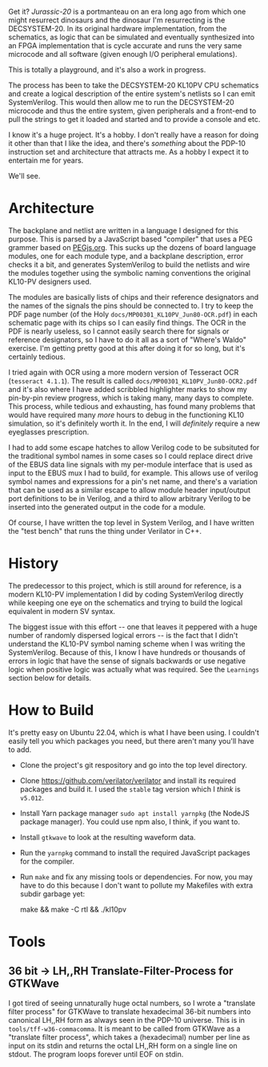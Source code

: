 Get it? *Jurassic-20* is a portmanteau on an era long ago from which
one might resurrect dinosaurs and the dinosaur I'm resurrecting is the
DECSYSTEM-20. In its original hardware implementation, from the
schematics, as logic that can be simulated and eventually synthesized
into an FPGA implementation that is cycle accurate and runs the very
same microcode and all software (given enough I/O peripheral
emulations).

This is totally a playground, and it's also a work in progress.

The process has been to take the DECSYSTEM-20 KL10PV CPU schematics
and create a logical description of the entire system's netlists so I
can emit SystemVerilog. This would then allow me to run the
DECSYSTEM-20 microcode and thus the entire system, given peripherals
and a front-end to pull the strings to get it loaded and started and
to provide a console and etc.

I know it's a huge project. It's a hobby. I don't really have a reason
for doing it other than that I like the idea, and there's _something_
about the PDP-10 instruction set and architecture that attracts
me. As a hobby I expect it to entertain me for years.

We'll see.


# Architecture
The backplane and netlist are written in a language I designed for
this purpose. This is parsed by a JavaScript based "compiler" that
uses a PEG grammer based on [PEGjs.org](https://pegjs.org/). This
sucks up the dozens of board language modules, one for each module
type, and a backplane description, error checks it a bit, and
generates SystemVerilog to build the netlists and wire the modules
together using the symbolic naming conventions the original KL10-PV
designers used.

The modules are basically lists of chips and their reference
designators and the names of the signals the pins should be connected
to. I try to keep the PDF page number (of the Holy
`docs/MP00301_KL10PV_Jun80-OCR.pdf`) in each schematic page with its
chips so I can easily find things. The OCR in the PDF is nearly
useless, so I cannot easily search there for signals or reference
designators, so I have to do it all as a sort of "Where's Waldo"
exercise. I'm getting pretty good at this after doing it for so long,
but it's certainly tedious.

I tried again with OCR using a more modern version of Tesseract OCR
(`tesseract 4.1.1`). The result is called
`docs/MP00301_KL10PV_Jun80-OCR2.pdf` and it's also where I have added
scribbled highlighter marks to show my pin-by-pin review progress,
which is taking many, many days to complete. This process, while
tedious and exhausting, has found many problems that would have
required many _more_ hours to debug in the functioning KL10
simulation, so it's definitely worth it. In the end, I will
_definitely_ require a new eyeglasses prescription.

I had to add some escape hatches to allow Verilog code to be
subsituted for the traditional symbol names in some cases so I could
replace direct drive of the EBUS data line signals with my per-module
interface that is used as input to the EBUS mux I had to build, for
example. This allows use of verilog symbol names and expressions for a
pin's net name, and there's a variation that can be used as a similar
escape to allow module header input/output port definitions to be in
Verilog, and a third to allow arbitrary Verilog to be inserted into
the generated output in the code for a module.

Of course, I have written the top level in System Verilog, and I have
written the "test bench" that runs the thing under Verilator in C++.


# History
The predecessor to this project, which is still around for reference,
is a modern KL10-PV implementation I did by coding SystemVerilog
directly while keeping one eye on the schematics and trying to build
the logical equivalent in modern SV syntax.

The biggest issue with this effort -- one that leaves it peppered with
a huge number of randomly dispersed logical errors -- is the fact that
I didn't understand the KL10-PV symbol naming scheme when I was
writing the SystemVerilog. Because of this, I know I have hundreds or
thousands of errors in logic that have the sense of signals backwards
or use negative logic when positive logic was actually what was
required. See the `Learnings` section below for details.
# How to Build
It's pretty easy on Ubuntu 22.04, which is what I have been using. I
couldn't easily tell you which packages you need, but there aren't
many you'll have to add.

* Clone the project's git respository and go into the top level
  directory.
* Clone https://github.com/verilator/verilator and install its
  required packages and build it. I used the `stable` tag version
  which I _think_ is `v5.012`.
* Install Yarn package manager `sudo apt install yarnpkg` (the NodeJS
  package manager). You could use npm also, I think, if you want to.
* Install `gtkwave` to look at the resulting waveform data.
* Run the `yarnpkg` command to install the required JavaScript packages
  for the compiler.
* Run `make` and fix any missing tools or dependencies. For now, you
  may have to do this because I don't want to pollute my Makefiles
  with extra subdir garbage yet:

	make && make -C rtl && ./kl10pv


# Tools
## 36 bit → LH,,RH Translate-Filter-Process for GTKWave
I got tired of seeing unnaturally huge octal numbers, so I wrote a
"translate filter process" for GTKWave to translate hexadecimal 36-bit
numbers into canonical LH,,RH form as always seen in the PDP-10
universe. This is in `tools/tff-w36-commacomma`. It is meant to be
called from GTKWave as a "translate filter process", which takes a
(hexadecimal) number per line as input on its stdin and returns the
octal LH,,RH form on a single line on stdout. The program loops
forever until EOF on stdin.
